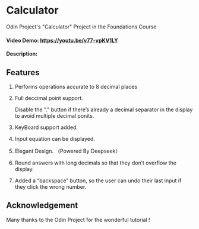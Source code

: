 # Calculator
Odin Project's "Calculator" Project in the Foundations Course
#### Video Demo:  https://youtu.be/v77-vpKV1LY
#### Description:

## Features
1. Performs operations accurate to 8 decimal places
2. Full deccimal point support.
   
   Disable the "." button if there’s already a decimal separator in the display to avoid multiple decimal ponits.
3. KeyBoard support added.
4. Input equation can be displayed.
5. Elegant Design. （Powered By Deepseek）
6. Round answers with long decimals so that they don’t overflow the display.
7. Added a “backspace” button, so the user can undo their last input if they click the wrong number.

## Acknowledgement
Many thanks to the Odin Project for the wonderful tutorial !
